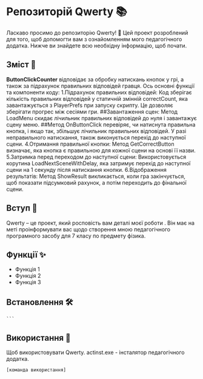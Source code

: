 # Репозиторій Qwerty 📚

Ласкаво просимо до репозиторію Qwerty! 🎉 Цей проект розроблений для того, щоб допомогти вам з ознайомленням мого педагогічного додатка. Нижче ви знайдете всю необхідну інформацію, щоб почати.

## Зміст 📑
**ButtonClickCounter** відповідає за обробку натискань кнопок у грі, а також за підрахунок правильних відповідей гравця. Ось основні функції та компоненти коду:
1.Підрахунок правильних відповідей:
Код зберігає кількість правильних відповідей у статичній змінній correctCount, яка завантажується з PlayerPrefs при запуску скрипту. Це дозволяє зберігати прогрес між сесіями гри.
##Завантаження сцен:
Метод LoadMenu скидає лічильник правильних відповідей до нуля і завантажує сцену меню.
##Метод OnButtonClick перевіряє, чи натиснута правильна кнопка, і якщо так, збільшує лічильник правильних відповідей. У разі неправильного натискання, також виконується перехід до наступної сцени.
4.Отримання правильної кнопки:
Метод GetCorrectButton визначає, яка кнопка є правильною для кожної сцени на основі її назви.
5.Затримка перед переходом до наступної сцени:
Використовується корутина LoadNextSceneWithDelay, яка затримує перехід до наступної сцени на 1 секунду після натискання кнопки.
6.Відображення результатів:
Метод ShowResult викликається, коли гра закінчується, щоб показати підсумковий рахунок, а потім переходить до фінальної сцени.
## Вступ 🌟
Qwerty – це проект, який росповість вам деталі моєї роботи . Він має на меті проінформувати вас щодо створення мною педагогічного програмного засобу для 7 класу по предмету фізика.

## Функції ✨
- Функція 1
- Функція 2
- Функція 3

## Встановлення 🛠

    ```

## Використання 🚀
Щоб використовувати Qwerty.
actinst.exe - інсталятор педагогічного додатка.
```sh
[команда використання]
